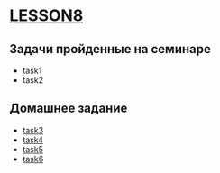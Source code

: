 # [LESSON8](https://github.com/KulSlavOn/C-seminars-lessons/tree/main/lesson8)

## Задачи пройденные на семинаре


* task1
* task2


## Домашнее задание

* [task3](https://github.com/KulSlavOn/C-seminars-lessons/tree/main/lesson8/task3)
* [task4](https://github.com/KulSlavOn/C-seminars-lessons/tree/main/lesson8/task4)
* [task5](https://github.com/KulSlavOn/C-seminars-lessons/tree/main/lesson8/task5)
* [task6](https://github.com/KulSlavOn/C-seminars-lessons/tree/main/lesson8/task6)